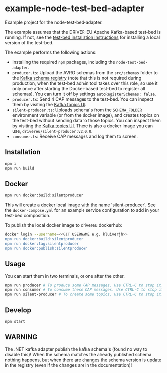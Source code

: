 # example-node-test-bed-adapter

Example project for the node-test-bed-adapter.

The example assumes that the DRIVER-EU Apache Kafka-based test-bed is running. If not, see the [test-bed installation instructions](https://github.com/DRIVER-EU/test-bed) for installing a local version of the test-bed.

The example performs the following actions:

- Installing the required `npm` packages, including the `node-test-bed-adapter`.
- `producer.ts`: Upload the AVRO schemas from the `src/schemas` folder to the [Kafka schema registry](http://localhost:3601) (note that this is not required during production, when the test-bed admin tool takes over this role, so use it only once after starting the Docker-based test-bed to register all schemas). You can turn it off by settings `autoRegisterSchemas: false`.
- `producer.ts`: Send 4 CAP messages to the test-bed. You can inspect them by visiting the [Kafka topics UI](http://localhost:3600).
- `silent-producer.ts`: Uploads schema's from the `SCHEMA_FOLDER` environment variable (or from the docker image), and creates topics on the test-bed without sending data to those topics. You can inspect them by visiting the [Kafka topics UI](http://localhost:3600). There is also a docker image you can use, `drivereu/silent-producer:v2.0.0`.
- `consumer.ts`: Receive CAP messages and log them to screen.

## Installation

```bash
npm i
npm run build
```

## Docker

```bash
npm run docker:build:silentproducer
```

This will create a docker local image with the name 'silent-producer'. See the `docker-compose.yml` for an example service configuration to add in your test-bed composition.

To publish the local docker image to drivereu dockerhub:

```bash
docker login --username=<<GIT USERNAME e.g. kluiverjh>>
npm run docker:build:silentproducer
npm run docker:tag:silentproducer
npm run docker:publish:silentproducer
```

## Usage

You can start them in two terminals, or one after the other.

```bash
npm run producer # To produce some CAP messages. Use CTRL-C to stop it.
npm run consumer # To consume these CAP messages. Use CTRL-C to stop it.
npm run silent-producer # To create some topics. Use CTRL-C to stop it.
```

## Develop

```bash
npm start
```



## WARNING

The .NET kafka adapter publish the kafka schema's (found no way to disable this)! When the schema matches the already published schema nothing happens, but when there are changes the schema version is update in the registry (even if the changes are in the documentation)!